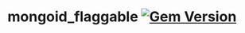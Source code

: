 mongoid_flaggable [![Gem Version](https://badge.fury.io/rb/mongoid_flaggable.png)](http://badge.fury.io/rb/mongoid_flaggable)
==============
